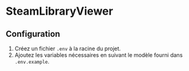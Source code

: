 # SteamLibraryViewer
## Configuration
1. Créez un fichier `.env` à la racine du projet.
2. Ajoutez les variables nécessaires en suivant le modèle fourni dans `.env.example`.
